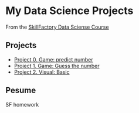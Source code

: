 # My Data Science Projects

From the [SkillFactory Data Sciense Course](https://skillfactory.ry/data-scientist)

## Projects

* [Project 0. Game: predict number](https://github.com/mihaniksm/sf_data_sciense/tree/main/project_0)
* [Project 1. Game: Guess the number](https://github.com/mihaniksm/sf_data_sciense/tree/main/project_1)
* [Project 2. Visual: Basic](https://github.com/mihaniksm/sf_data_sciense/tree/main/project_2)

## Pesume
SF homework
